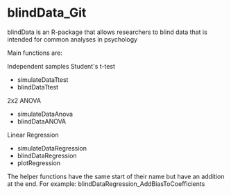 # blindData_Git
 blindData is an R-package that allows researchers to blind data that is intended for common analyses in psychology

Main functions are:

Independent samples Student's t-test
- simulateDataTtest
- blindDataTtest

2x2 ANOVA
- simulateDataAnova
- blindDataANOVA

Linear Regression 
- simulateDataRegression
- blindDataRegression
- plotRegression

The helper functions have the same start of their name but have an addition at the end. For example: blindDataRegression_AddBiasToCoefficients
